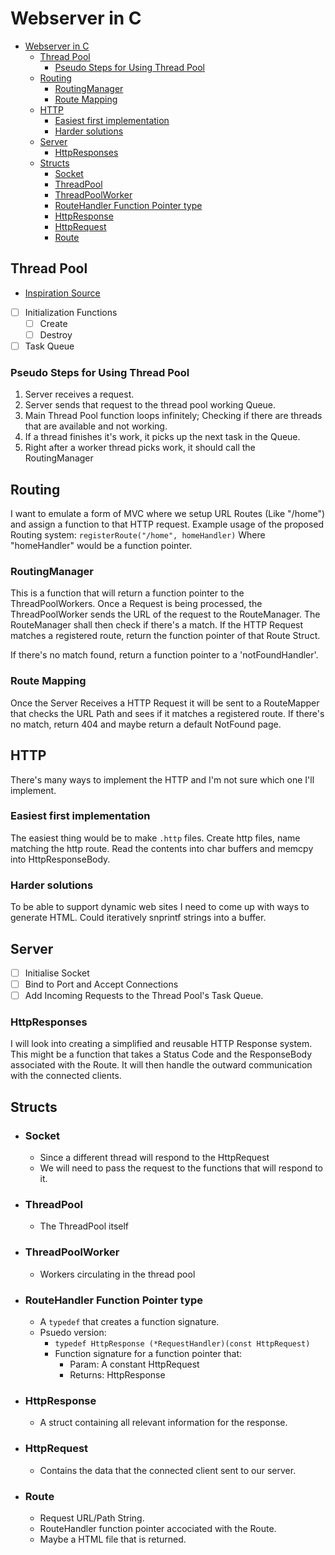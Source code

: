 # Webserver in C

<!--toc:start-->
- [Webserver in C](#webserver-in-c)
  - [Thread Pool](#thread-pool)
    - [Pseudo Steps for Using Thread Pool](#pseudo-steps-for-using-thread-pool)
  - [Routing](#routing)
    - [RoutingManager](#routingmanager)
    - [Route Mapping](#route-mapping)
  - [HTTP](#http)
    - [Easiest first implementation](#easiest-first-implementation)
    - [Harder solutions](#harder-solutions)
  - [Server](#server)
    - [HttpResponses](#httpresponses)
  - [Structs](#structs)
    - [Socket](#socket)
    - [ThreadPool](#threadpool)
    - [ThreadPoolWorker](#threadpoolworker)
    - [RouteHandler Function Pointer type](#routehandler-function-pointer-type)
    - [HttpResponse](#httpresponse)
    - [HttpRequest](#httprequest)
    - [Route](#route)
<!--toc:end-->

## Thread Pool

- [Inspiration Source](https://nachtimwald.com/2019/04/12/thread-pool-in-c/)
- [ ] Initialization Functions
  - [ ] Create
  - [ ] Destroy
- [ ] Task Queue

### Pseudo Steps for Using Thread Pool

1. Server receives a request.
2. Server sends that request to the thread pool working Queue.
3. Main Thread Pool function loops infinitely;
Checking if there are threads that are available and not working.
4. If a thread finishes it's work, it picks up the next task in the Queue.
5. Right after a worker thread picks work, it should call the RoutingManager

## Routing

I want to emulate a form of MVC where we setup URL Routes (Like "/home")
and assign a function to that HTTP request.
Example usage of the proposed Routing system:
`registerRoute("/home", homeHandler)`
Where "homeHandler" would be a function pointer.

### RoutingManager

This is a function that will return a function pointer to the ThreadPoolWorkers.
Once a Request is being processed, the ThreadPoolWorker sends the URL of the
request to the RouteManager.
The RouteManager shall then check if there's a match.
If the HTTP Request matches a registered route,
return the function pointer of that Route Struct.

If there's no match found, return a function pointer to a 'notFoundHandler'.

### Route Mapping

Once the Server Receives a HTTP Request it will be sent to a
RouteMapper that checks the URL Path and sees if it matches a
registered route. If there's no match,
return 404 and maybe return a default NotFound page.

## HTTP

There's many ways to implement the HTTP and I'm not sure which one I'll implement.

### Easiest first implementation

The easiest thing would be to make `.http` files.
Create http files, name matching the http route.
Read the contents into char buffers and memcpy into HttpResponseBody.

### Harder solutions

To be able to support dynamic web sites I need to come up with ways to generate HTML.
Could iteratively snprintf strings into a buffer.

## Server

- [ ] Initialise Socket
- [ ] Bind to Port and Accept Connections
- [ ] Add Incoming Requests to the Thread Pool's Task Queue.

### HttpResponses

I will look into creating a simplified and reusable HTTP Response system.
This might be a function that takes a Status Code and the ResponseBody
associated with the Route.
It will then handle the outward communication with the connected clients.

## Structs

- ### Socket

  - Since a different thread will respond to the HttpRequest
  - We will need to pass the request to the functions that will respond to it.

- ### ThreadPool

  - The ThreadPool itself

- ### ThreadPoolWorker

  - Workers circulating in the thread pool

- ### RouteHandler Function Pointer type

  - A `typedef` that creates a function signature.
  - Psuedo version:
    - `typedef HttpResponse (*RequestHandler)(const HttpRequest)`
    - Function signature for a function pointer that:
      - Param: A constant HttpRequest
      - Returns: HttpResponse

- ### HttpResponse

  - A struct containing all relevant information for the response.

- ### HttpRequest

  - Contains the data that the connected client sent to our server.

- ### Route

  - Request URL/Path String.
  - RouteHandler function pointer accociated with the Route.
  - Maybe a HTML file that is returned.
